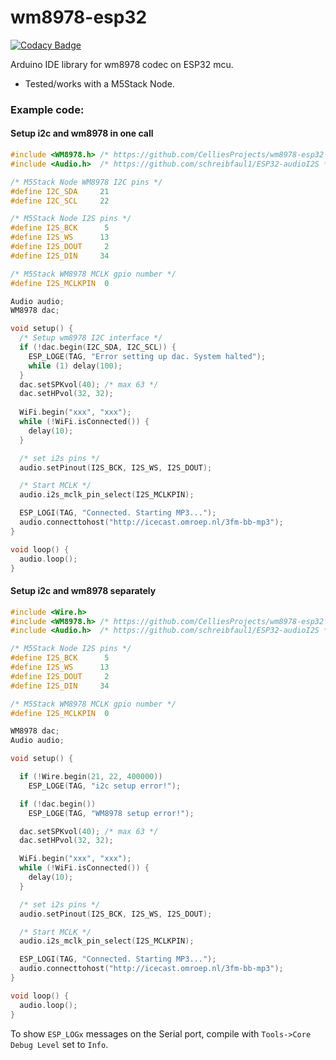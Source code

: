 # wm8978-esp32

[![Codacy Badge](https://app.codacy.com/project/badge/Grade/7bef2c7f6e0f4103ac73b2fea5449295)](https://www.codacy.com/gh/CelliesProjects/wm8978-esp32/dashboard?utm_source=github.com&amp;utm_medium=referral&amp;utm_content=CelliesProjects/wm8978-esp32&amp;utm_campaign=Badge_Grade)

Arduino IDE library for wm8978 codec on ESP32 mcu.

- Tested/works with a M5Stack Node.

### Example code:

#### Setup i2c and wm8978 in one call

```c++
#include <WM8978.h> /* https://github.com/CelliesProjects/wm8978-esp32 */
#include <Audio.h>  /* https://github.com/schreibfaul1/ESP32-audioI2S */

/* M5Stack Node WM8978 I2C pins */
#define I2C_SDA     21
#define I2C_SCL     22

/* M5Stack Node I2S pins */
#define I2S_BCK      5
#define I2S_WS      13
#define I2S_DOUT     2
#define I2S_DIN     34

/* M5Stack WM8978 MCLK gpio number */
#define I2S_MCLKPIN  0

Audio audio;
WM8978 dac;

void setup() {
  /* Setup wm8978 I2C interface */
  if (!dac.begin(I2C_SDA, I2C_SCL)) {
    ESP_LOGE(TAG, "Error setting up dac. System halted");
    while (1) delay(100);
  }
  dac.setSPKvol(40); /* max 63 */
  dac.setHPvol(32, 32);
  
  WiFi.begin("xxx", "xxx");
  while (!WiFi.isConnected()) {
    delay(10);
  }

  /* set i2s pins */
  audio.setPinout(I2S_BCK, I2S_WS, I2S_DOUT);

  /* Start MCLK */
  audio.i2s_mclk_pin_select(I2S_MCLKPIN);

  ESP_LOGI(TAG, "Connected. Starting MP3...");
  audio.connecttohost("http://icecast.omroep.nl/3fm-bb-mp3");
}

void loop() {
  audio.loop();
}

```

#### Setup i2c and wm8978 separately

```c++
#include <Wire.h>
#include <WM8978.h> /* https://github.com/CelliesProjects/wm8978-esp32 */
#include <Audio.h>  /* https://github.com/schreibfaul1/ESP32-audioI2S */

/* M5Stack Node I2S pins */
#define I2S_BCK      5
#define I2S_WS      13
#define I2S_DOUT     2
#define I2S_DIN     34

/* M5Stack WM8978 MCLK gpio number */
#define I2S_MCLKPIN  0

WM8978 dac;
Audio audio;

void setup() {

  if (!Wire.begin(21, 22, 400000))
    ESP_LOGE(TAG, "i2c setup error!");

  if (!dac.begin())
    ESP_LOGE(TAG, "WM8978 setup error!");

  dac.setSPKvol(40); /* max 63 */
  dac.setHPvol(32, 32);

  WiFi.begin("xxx", "xxx");
  while (!WiFi.isConnected()) {
    delay(10);
  }

  /* set i2s pins */
  audio.setPinout(I2S_BCK, I2S_WS, I2S_DOUT);

  /* Start MCLK */
  audio.i2s_mclk_pin_select(I2S_MCLKPIN);

  ESP_LOGI(TAG, "Connected. Starting MP3...");
  audio.connecttohost("http://icecast.omroep.nl/3fm-bb-mp3");
}

void loop() {
  audio.loop();
}
```

To show `ESP_LOGx` messages on the Serial port, compile with `Tools->Core Debug Level` set to `Info`.

